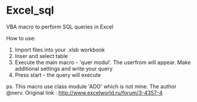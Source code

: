 # Excel_sql
VBA macro to perform SQL queries in Excel

How to use:
1. Import files into your .xlsb workbook
2. Inser and select table
3. Execute the main macro - 'quer modul'. The userfrom will appear. Make additional settings and write your query
4. Press start - the query will execute

ps. This macro use class module 'ADO' which is not mine. The author @nerv. Original link : http://www.excelworld.ru/forum/3-4357-4

